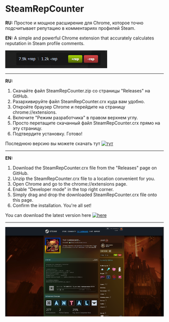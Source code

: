 # SteamRepCounter

**RU:** Простое и мощное расширение для Chrome, которое точно подсчитывает репутацию в комментариях профилей Steam.

**EN:** A simple and powerful Chrome extension that accurately calculates reputation in Steam profile comments.

![Screenshot03](screenshot03.png)

---

**RU:**
1. Скачайте файл SteamRepCounter.zip со страницы "Releases" на GitHub.
2. Разархивируйте файл SteamRepCounter.crx куда вам удобно.
3. Откройте браузер Chrome и перейдите на страницу chrome://extensions.
4. Включите "Режим разработчика" в правом верхнем углу.
5. Просто перетащите скачанный файл SteamRepCounter.crx прямо на эту страницу.
6. Подтвердите установку. Готово!

Последнюю версию вы можете скачать тут [![тут](https://img.shields.io/github/v/release/TNT-CARDBOARD/SteamRepCounter)](https://github.com/TNT-CARDBOARD/SteamRepCounter/releases/latest)

---

**EN:**
1. Download the SteamRepCounter.crx file from the "Releases" page on GitHub.
2. Unzip the SteamRepCounter.crx file to a location convenient for you.
3. Open Chrome and go to the chrome://extensions page.
4. Enable "Developer mode" in the top right corner.
5. Simply drag and drop the downloaded SteamRepCounter.crx file onto this page.
6. Confirm the installation. You're all set!

You can download the latest version here [![here](https://img.shields.io/github/v/release/TNT-CARDBOARD/SteamRepCounter)](https://github.com/TNT-CARDBOARD/SteamRepCounter/releases/latest)

---

![Screenshot02](Screenshot02.png)
